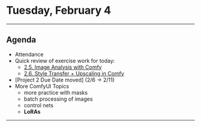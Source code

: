 # Tuesday, February 4

---

## Agenda

* Attendance
* Quick review of exercise work for today:
	* [2.5. Image Analysis with Comfy](https://github.com/golanlevin/gen-ai/blob/main/assignments/assignment_2.md#25-image-analysis-with-comfy)
	* [2.6. Style Transfer + Upscaling in Comfy](https://github.com/golanlevin/gen-ai/blob/main/assignments/assignment_2.md#26-style-transfer--upscaling-in-comfy) 
* [Project 2 Due Date moved] (2/6 → 2/11)
* More ComfyUI Topics
   * more practice with masks
   * batch processing of images
   * control nets
   * **LoRAs**

---
